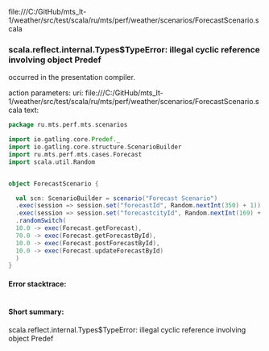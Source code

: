 file:///C:/GitHub/mts_lt-1/weather/src/test/scala/ru/mts/perf/weather/scenarios/ForecastScenario.scala
### scala.reflect.internal.Types$TypeError: illegal cyclic reference involving object Predef

occurred in the presentation compiler.

action parameters:
uri: file:///C:/GitHub/mts_lt-1/weather/src/test/scala/ru/mts/perf/weather/scenarios/ForecastScenario.scala
text:
```scala
package ru.mts.perf.mts.scenarios

import io.gatling.core.Predef._
import io.gatling.core.structure.ScenarioBuilder
import ru.mts.perf.mts.cases.Forecast
import scala.util.Random


object ForecastScenario {

  val scn: ScenarioBuilder = scenario("Forecast Scenario")
  .exec(session => session.set("forecastId", Random.nextInt(350) + 1))
  .exec(session => session.set("forecastcityId", Random.nextInt(169) + 1))
  .randomSwitch(
  10.0 -> exec(Forecast.getForecast),
  70.0 -> exec(Forecast.getForecastById),
  10.0 -> exec(Forecast.postForecastById),
  10.0 -> exec(Forecast.updateForecastById)
  )
}
```



#### Error stacktrace:

```

```
#### Short summary: 

scala.reflect.internal.Types$TypeError: illegal cyclic reference involving object Predef